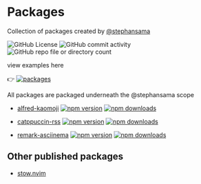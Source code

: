 # Packages

Collection of packages created by [@stephansama](https://github.com/stephansama)

![GitHub License](https://img.shields.io/github/license/stephansama/packages)
![GitHub commit activity](https://img.shields.io/github/commit-activity/w/stephansama/packages)
![GitHub repo file or directory count](https://img.shields.io/github/directory-file-count/stephansama/packages)

view examples here

👉 [![packages](https://pkg.pr.new/badge/stephansama/packages?style=flat&color=000&logoSize=auto)](https://pkg.pr.new/~/stephansama/packages)

All packages are packaged underneath the @stephansama scope

- [alfred-kaomoji](https://stephansama-pkgs.pages.dev/modules/_stephansama_alfred-kaomoji)
  [![npm version](https://badge.fury.io/js/@stephansama%2Falfred-kaomoji.svg)](https://badge.fury.io/js/@stephansama%2Falfred-kaomoji)
  [![npm downloads](https://img.shields.io/npm/dw/@stephansama/alfred-kaomoji)](https://www.npmjs.com/package/@stephansama/alfred-kaomoji)

- [catppuccin-rss](https://stephansama-pkgs.pages.dev/modules/_stephansama_catppuccin-rss)
  [![npm version](https://badge.fury.io/js/@stephansama%2Fcatppuccin-rss.svg)](https://badge.fury.io/js/@stephansama%2Fcatppuccin-rss)
  [![npm downloads](https://img.shields.io/npm/dw/@stephansama/catppuccin-rss)](https://www.npmjs.com/package/@stephansama/catppuccin-rss)

- [remark-asciinema](./packages/remark-asciinema/README.md)
  [![npm version](https://badge.fury.io/js/@stephansama%2Fremark-asciinema.svg)](https://badge.fury.io/js/@stephansama%2Fremark-asciinema)
  [![npm downloads](https://img.shields.io/npm/dw/@stephansama/remark-asciinema)](https://www.npmjs.com/package/@stephansama/remark-asciinema)

## Other published packages

- [stow.nvim](https://github.com/stephansama/stow.nvim)
